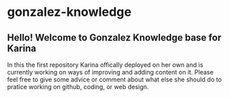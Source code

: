 # gonzalez-knowledge
 ## Hello! Welcome to Gonzalez Knowledge base for Karina


In this the first repository Karina offically deployed on her own and is currently working on ways of improving and adding content on it. Please feel free to give some advice or comment about what else she should do to pratice working on github, coding, or web design. 
